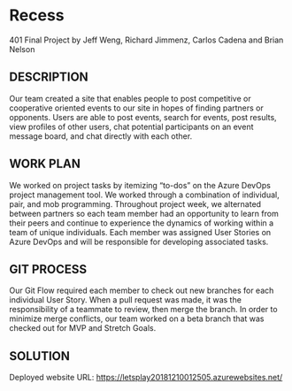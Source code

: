 # Recess

401 Final Project by Jeff Weng, Richard Jimmenz, Carlos Cadena and Brian Nelson

## DESCRIPTION

Our team created a site that enables people to post competitive or cooperative oriented events to our site in hopes of finding partners or opponents.  Users are able to post events, search for events, post results, view profiles of other users, chat potential participants on an event message board, and chat directly with each other.

## WORK PLAN

We worked on project tasks by itemizing “to-dos” on the Azure DevOps project management tool. We worked through a combination of individual, pair, and mob programming. Throughout project week, we alternated between partners so each team member had an opportunity to learn from their peers and continue to experience the dynamics of working within a team of unique individuals. Each member was assigned User Stories on Azure DevOps and will be responsible for developing associated tasks.   

## GIT PROCESS

Our Git Flow required each member to check out new branches for each individual User Story.
When a pull request was made, it was the responsibility of a teammate to review, then merge the branch. 
In order to minimize merge conflicts, our team worked on a beta branch that was checked out for MVP and Stretch Goals.

## SOLUTION

Deployed website URL: https://letsplay20181210012505.azurewebsites.net/
